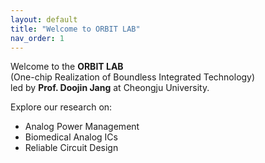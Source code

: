 ```yaml
---
layout: default
title: "Welcome to ORBIT LAB"
nav_order: 1
---
```


Welcome to the **ORBIT LAB**  
(One-chip Realization of Boundless Integrated Technology)  
led by **Prof. Doojin Jang** at Cheongju University.

Explore our research on:

- Analog Power Management
- Biomedical Analog ICs
- Reliable Circuit Design
